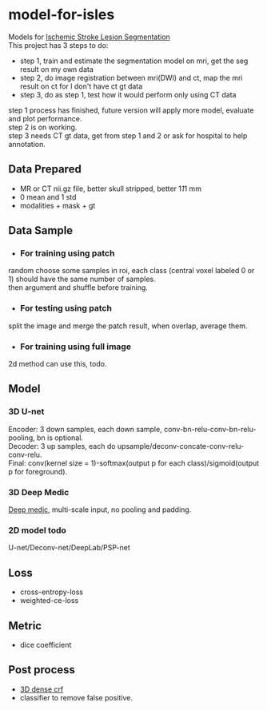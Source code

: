# model-for-isles
Models for [Ischemic Stroke Lesion Segmentation](http://www.isles-challenge.org/)  
This project has 3 steps to do:   
* step 1, train and estimate the segmentation model on mri, get the seg result on my own data  
* step 2, do image registration between mri(DWI) and ct, map the mri result on ct for I don't have ct gt data  
* step 3, do as step 1, test how it would perform only using CT data    

step 1 process has finished, future version will apply more model, evaluate and plot performance.  
step 2 is on working.  
step 3 needs CT gt data, get from step 1 and 2 or ask for hospital to help  annotation.  
## Data Prepared  
* MR or CT nii.gz file, better skull stripped, better 1*1*1 mm  
* 0 mean and 1 std  
* modalities + mask + gt
## Data Sample
* ### For training using patch
random choose some samples in roi, each class (central voxel labeled 0 or 1) should have the same number of samples.  
then argument and shuffle before training.  
* ### For testing using patch 
split the image and merge the patch result, when overlap, average them.  
* ### For training using full image   
2d method can use this, todo.  
## Model
### 3D U-net
Encoder: 3 down samples, each down sample, conv-bn-relu-conv-bn-relu-pooling, bn is optional.  
Decoder: 3 up samples, each do upsample/deconv-concate-conv-relu-conv-relu.  
Final: conv(kernel size = 1)-softmax(output p for each class)/sigmoid(output p for foreground).  
### 3D Deep Medic
[Deep medic](https://github.com/Kamnitsask/deepmedic), multi-scale input, no pooling and padding. 
### 2D model todo
U-net/Deconv-net/DeepLab/PSP-net  
## Loss  
* cross-entropy-loss  
* weighted-ce-loss    
## Metric  
* dice coefficient
## Post process  
* [3D dense crf](https://github.com/Kamnitsask/dense3dCrf)  
* classifier to remove false positive. 
